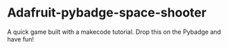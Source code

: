 # Adafruit-pybadge-space-shooter
A quick game built with a makecode tutorial.
Drop this on the Pybadge and have fun!
